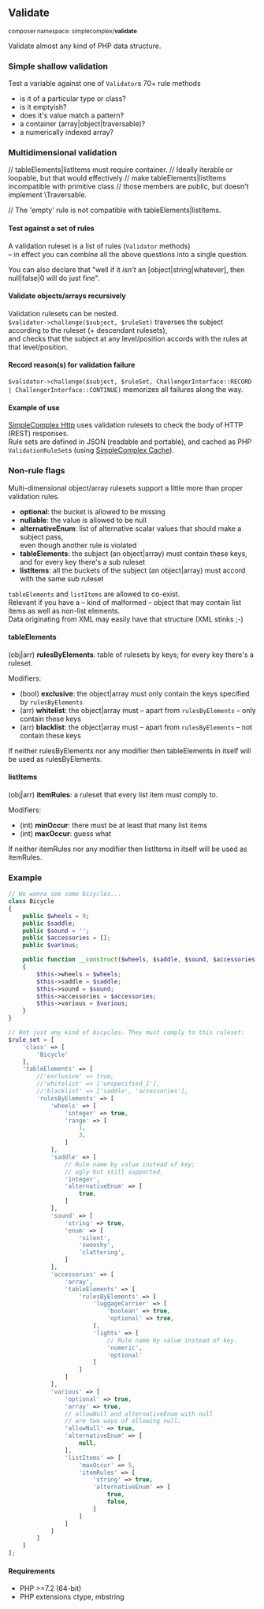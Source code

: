 ## Validate ##
<small>composer namespace: simplecomplex/**validate**</small>

Validate almost any kind of PHP data structure.

### Simple shallow validation ###

Test a variable against one of ```Validator```s 70+ rule methods
- is it of a particular type or class?
- is it emptyish?
- does it's value match a pattern?
- a container (array|object|traversable)?
- a numerically indexed array?


### Multidimensional validation ###

// tableElements|listItems must require container.
// Ideally iterable or loopable, but that would effectively
// make tableElements|listItems incompatible with primitive class
// those members are public, but doesn't implement \Traversable.

// The 'empty' rule is not compatible with tableElements|listItems.

#### Test against a set of rules ####

A validation ruleset is a list of rules (```Validator``` methods)  
– in effect you can combine all the above questions into a single question.

You can also declare that "well if it _isn't_ an [object|string|whatever], then null|false|0 will do just fine".

#### Validate objects/arrays recursively ####

Validation rulesets can be nested.  
```$validator->challenge($subject, $ruleSet)``` traverses the subject according to the ruleset (+ descendant rulesets),  
and checks that the subject at any level/position accords with the rules at that level/position.

#### Record reason(s) for validation failure ####

```$validator->challenge($subject, $ruleSet, ChallengerInterface::RECORD | ChallengerInterface::CONTINUE)```
memorizes all failures along the way.

#### Example of use ####

[SimpleComplex Http](https://github.com/simplecomplex/php-http) uses validation rulesets to check the body of HTTP (REST) responses.  
Rule sets are defined in JSON (readable and portable), and cached as PHP ```ValidationRuleSet```s (using [SimpleComplex Cache](https://github.com/simplecomplex/php-cache)).  

### Non-rule flags ###

Multi-dimensional object/array rulesets support a little more than proper validation rules.

- **optional**: the bucket is allowed to be missing
- **nullable**: the value is allowed to be null
- **alternativeEnum**: list of alternative scalar values that should make a subject pass,  
even though another rule is violated
- **tableElements**: the subject (an object|array) must contain these keys,  
and for every key there's a sub ruleset
- **listItems**: all the buckets of the subject (an object|array) must accord with the same sub ruleset 

```tableElements``` and ```listItems``` are allowed to co-exist.  
Relevant if you have a – kind of malformed – object that may contain list items as well as non-list elements.  
Data originating from XML may easily have that structure (XML stinks ;-)

#### tableElements ####

(obj|arr) **rulesByElements**: table of rulesets by keys; for every key there's a ruleset.

Modifiers:
- (bool) **exclusive**: the object|array must only contain the keys specified by ```rulesByElements```
- (arr) **whitelist**: the object|array must – apart from ```rulesByElements``` – only contain these keys
- (arr) **blacklist**: the object|array must – apart from ```rulesByElements``` – not contain these keys

If neither rulesByElements nor any modifier then tableElements in itself will be used as rulesByElements.


#### listItems ####

(obj|arr) **itemRules**: a ruleset that every list item must comply to.

Modifiers:
- (int) **minOccur**: there must be at least that many list items
- (int) **maxOccur**: guess what

If neither itemRules nor any modifier then listItems in itself will be used as itemRules.

### Example ###

```php
// We wanna see some bicycles...
class Bicycle
{
    public $wheels = 0;
    public $saddle;
    public $sound = '';
    public $accessories = [];
    public $various;

    public function __construct($wheels, $saddle, $sound, $accessories, $various)
    {
        $this->wheels = $wheels;
        $this->saddle = $saddle;
        $this->sound = $sound;
        $this->accessories = $accessories;
        $this->various = $various;
    }
}

// Not just any kind of bicycles. They must comply to this ruleset:
$rule_set = [
    'class' => [
        'Bicycle'
    ],
    'tableElements' => [
        //'exclusive' => true,
        //'whitelist' => ['unspecified_1'],
        //'blacklist' => ['saddle', 'accessories'],
        'rulesByElements' => [
            'wheels' => [
                'integer' => true,
                'range' => [
                    1,
                    3,
                ]
            ],
            'saddle' => [
                // Rule name by value instead of key;
                // ugly but still supported.
                'integer',
                'alternativeEnum' => [
                    true,
                ]
            ],
            'sound' => [
                'string' => true,
                'enum' => [
                    'silent',
                    'swooshy',
                    'clattering',
                ]
            ],
            'accessories' => [
                'array',
                'tableElements' => [
                    'rulesByElements' => [
                        'luggageCarrier' => [
                            'boolean' => true,
                            'optional' => true,
                        ],
                        'lights' => [
                            // Rule name by value instead of key.
                            'numeric',
                            'optional'
                        ]
                    ]
                ]
            ],
            'various' => [
                'optional' => true,
                'array' => true,
                // allowNull and alternativeEnum with null
                // are two ways of allowing null.
                'allowNull' => true,
                'alternativeEnum' => [
                    null,
                ],
                'listItems' => [
                    'maxOccur' => 5,
                    'itemRules' => [
                        'string' => true,
                        'alternativeEnum' => [
                            true,
                            false,
                        ]
                    ]
                ]
            ]
        ]
    ]
];
```

#### Requirements ####

- PHP >=7.2 (64-bit)
- PHP extensions ctype, mbstring
